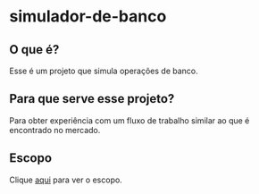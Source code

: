 # simulador-de-banco

## O que é?

Esse é um projeto que simula operações de banco.

## Para que serve esse projeto?

Para obter experiência com um fluxo de trabalho similar ao que é encontrado
no mercado.

## Escopo

Clique [aqui](docs/escopo-aplicacao.md) para ver o escopo.